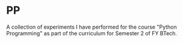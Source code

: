 # PP
A collection of experiments I have performed for the course "Python Programming" as part of the curriculum for Semester 2 of FY BTech. 
